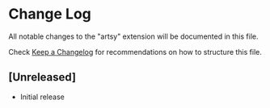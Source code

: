 # Change Log
All notable changes to the "artsy" extension will be documented in this file.

Check [Keep a Changelog](http://keepachangelog.com/) for recommendations on how to structure this file.

## [Unreleased]
- Initial release